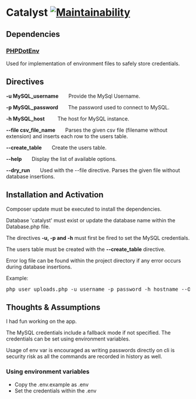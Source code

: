 # Catalyst [![Maintainability](https://api.codeclimate.com/v1/badges/fc59ecf978df906c9065/maintainability)](https://codeclimate.com/github/gmrsagar/catalyst/maintainability)

## Dependencies

### [PHPDotEnv](https://github.com/vlucas/phpdotenv)
Used for implementation of environment files to safely store credentials.

## Directives

__-u MySQL_username__ &nbsp; &nbsp; &nbsp; Provide the MySql Username.

__-p MySQL_password__ &nbsp; &nbsp; &nbsp; The password used to connect to MySQL.

__-h MySQL_host__ &nbsp; &nbsp; &nbsp; &nbsp; The host for MySQL instance.

__--file csv_file_name__ &nbsp; &nbsp; &nbsp; Parses the given csv file (filename without extension) and inserts each row to the users table.

__--create_table__ &nbsp; &nbsp; &nbsp; Create the users table.

__--help__ &nbsp; &nbsp; &nbsp; Display the list of available options.

__--dry_run__ &nbsp; &nbsp; &nbsp; Used with the --file directive. Parses the given file without database insertions.

## Installation and Activation

Composer update must be executed to install the dependencies.

Database 'catalyst' must exist or update the database name within the Database.php file.

The directives __-u, -p and -h__ must first be fired to set the MySQL credentials.

The users table must be created with the __--create_table__ directive.

Error log file can be found within the project directory if any error occurs during database insertions.

Example:

<pre>php user_uploads.php -u username -p password -h hostname --OPTION</pre>

## Thoughts & Assumptions

I had fun working on the app. 

The MySQL credentials include a fallback mode if not specified. The credentials can be set using environment variables.

Usage of env var is encouraged as writing passwords directly on cli is security risk as all the commands are recorded in history as well.

### Using environment variables

* Copy the .env.example as .env
* Set the credentials within the .env
